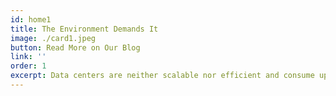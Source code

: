 ```yaml
---
id: home1
title: The Environment Demands It
image: ./card1.jpeg
button: Read More on Our Blog
link: ''
order: 1
excerpt: Data centers are neither scalable nor efficient and consume up to 10% world’s electricity today. The huge constructions are almost always built to service current users even better, but fail to reach remote areas and emerging markets. The ThreeFold Grid uses up to 10 times less power to run infrastruce. The decentralized nature of the ThreeFold Grid allows for capacity to be put on the grid anywhere where there network infrastructure and stable power supply.
---
```


